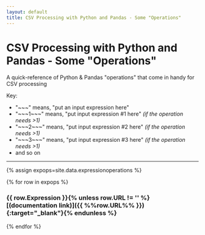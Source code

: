```yaml
---
layout: default
title: CSV Processing with Python and Pandas - Some "Operations"
---
```


# CSV Processing with Python and Pandas - Some "Operations"

A quick-reference of Python & Pandas "operations" that come in handy for CSV processing

Key:
* "\~\~\~" means, "put an input expression here"
* "\~\~\~1\~\~\~" means, "put input expression #1 here" _(if the operation needs >1)_
* "\~\~\~2\~\~\~" means, "put input expression #2 here" _(if the operation needs >1)_
* "\~\~\~3\~\~\~" means, "put input expression #3 here" _(if the operation needs >1)_
* and so on


---

{% assign expops=site.data.expressionoperations %}

{% for row in expops %}
### {{ row.Expression }}{% unless row.URL != '' %}[(documentation link)]({{ %%row.URL%% }}){:target="_blank"}{% endunless %}
{% endfor %}
